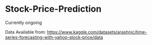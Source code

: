 # Stock-Price-Prediction
Currently ongoing

Data Available from: https://www.kaggle.com/datasets/arashnic/time-series-forecasting-with-yahoo-stock-price/data
